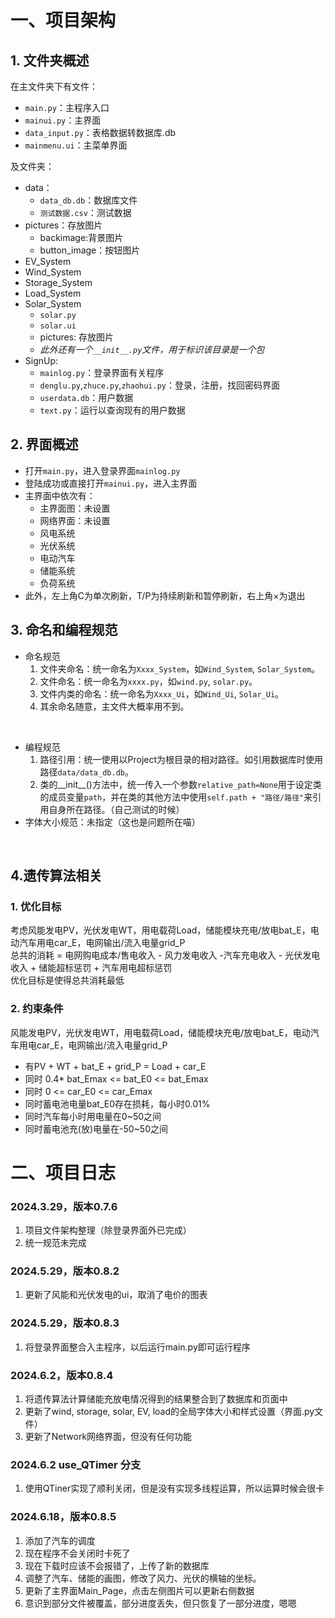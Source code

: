 # 一、项目架构
## 1. 文件夹概述
在主文件夹下有文件：
- `main.py`：主程序入口
- `mainui.py`：主界面
- `data_input.py`：表格数据转数据库.db
- `mainmenu.ui`：主菜单界面

及文件夹：
- data：
  - `data_db.db`：数据库文件
  - `测试数据.csv`：测试数据
- pictures：存放图片
  - backimage:背景图片
  - button_image：按钮图片
- EV_System
- Wind_System
- Storage_System
- Load_System
- Solar_System
  - `solar.py`
  - `solar.ui`
  - pictures: 存放图片
  - *此外还有一个`__init__.py`文件，用于标识该目录是一个包*
- SignUp:
  - `mainlog.py`：登录界面有关程序
  - `denglu.py`,`zhuce.py`,`zhaohui.py`：登录，注册，找回密码界面
  - `userdata.db`：用户数据
  - `text.py`：运行以查询现有的用户数据

## 2. 界面概述
- 打开`main.py`，进入登录界面`mainlog.py`
- 登陆成功或直接打开`mainui.py`，进入主界面
- 主界面中依次有：
  - 主界面图：未设置
  - 网络界面：未设置
  - 风电系统
  - 光伏系统
  - 电动汽车
  - 储能系统
  - 负荷系统
- 此外，左上角C为单次刷新，T/P为持续刷新和暂停刷新，右上角×为退出

## 3. 命名和编程规范
- 命名规范
  1. 文件夹命名：统一命名为`Xxxx_System`，如`Wind_System`, `Solar_System`。
  2. 文件命名：统一命名为`xxxx.py`，如`wind.py`, `solar.py`。
  3. 文件内类的命名：统一命名为`Xxxx_Ui`，如`Wind_Ui`, `Solar_Ui`。
  4. 其余命名随意，主文件大概率用不到。
<br>

- 编程规范
  1. 路径引用：统一使用以Project为根目录的相对路径。如引用数据库时使用路径`data/data_db.db`。
  2. 类的__init__()方法中，统一传入一个参数`relative_path=None`用于设定类的成员变量`path`，并在类的其他方法中使用`self.path + "路径/路径"`来引用自身所在路径。（自己测试的时候）
 - 字体大小规范：未指定（这也是问题所在喵）
<br>   

## 4.遗传算法相关
 ###  1. 优化目标
  考虑风能发电PV，光伏发电WT，用电载荷Load，储能模块充电/放电bat_E，电动汽车用电car_E，电网输出/流入电量grid_P     
  总共的消耗 = 电网购电成本/售电收入 - 风力发电收入 -汽车充电收入 - 光伏发电收入 + 储能超标惩罚 + 汽车用电超标惩罚       
  优化目标是使得总共消耗最低  
 ###  2. 约束条件
  风能发电PV，光伏发电WT，用电载荷Load，储能模块充电/放电bat_E，电动汽车用电car_E，电网输出/流入电量grid_P
  + 有PV + WT + bat_E + grid_P = Load + car_E
  + 同时  0.4* bat_Emax <= bat_E0 <= bat_Emax
  + 同时  0 <= car_E0 <= car_Emax
  + 同时蓄电池电量bat_E0存在损耗，每小时0.01%
  + 同时汽车每小时用电量在0~50之间
  + 同时蓄电池充(放)电量在-50~50之间


# 二、项目日志
### 2024.3.29，版本0.7.6
1. 项目文件架构整理（除登录界面外已完成）
2. 统一规范未完成
### 2024.5.29，版本0.8.2
1. 更新了风能和光伏发电的ui，取消了电价的图表 
### 2024.5.29，版本0.8.3
1. 将登录界面整合入主程序，以后运行main.py即可运行程序
### 2024.6.2，版本0.8.4
1. 将遗传算法计算储能充放电情况得到的结果整合到了数据库和页面中
2. 更新了wind, storage, solar, EV, load的全局字体大小和样式设置（界面.py文件）
3. 更新了Network网络界面，但没有任何功能
### 2024.6.2 use_QTimer 分支
1. 使用QTiner实现了顺利关闭，但是没有实现多线程运算，所以运算时候会很卡
### 2024.6.18，版本0.8.5
1. 添加了汽车的调度
2. 现在程序不会关闭时卡死了
3. 现在下载时应该不会报错了，上传了新的数据库
4. 调整了汽车、储能的画图，修改了风力、光伏的横轴的坐标。
5. 更新了主界面Main_Page，点击左侧图片可以更新右侧数据
6. 意识到部分文件被覆盖，部分进度丢失，但只恢复了一部分进度，嗯嗯

